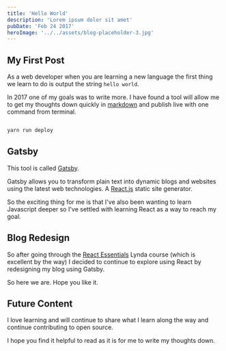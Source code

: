 ```yaml
---
title: 'Hello World'
description: 'Lorem ipsum dolor sit amet'
pubDate: 'Feb 24 2017'
heroImage: '../../assets/blog-placeholder-3.jpg'
---
```


## My First Post

As a web developer when you are learning a new language the first thing we learn to do is output the string `hello world`.

In 2017 one of my goals was to write more. I have found a tool will allow me to get my thoughts down quickly in [markdown] and publish live with one command from terminal.

```js

yarn run deploy

```

## Gatsby

This tool is called [Gatsby][gatsby].

Gatsby allows you to transform plain text into dynamic blogs and websites using the latest web technologies. A [React.js][react] static site generator.

So the exciting thing for me is that I've also been wanting to learn Javascript deeper so I've settled with learning React as a way to reach my goal.

## Blog Redesign

So after going through the [React Essentials][react-essentials] Lynda course (which is excellent by the way) I decided to continue to explore using React by redesigning my blog using Gatsby.

So here we are. Hope you like it.

## Future Content

I love learning and will continue to share what I learn along the way and continue contributing to open source.

I hope you find it helpful to read as it is for me to write my thoughts down.

[react]: https://facebook.github.io/react/
[markdown]: https://masteringmarkdown.com/
[gatsby]: https://github.com/gatsbyjs/gatsby
[react-essentials]: https://www.lynda.com/React-js-tutorials/React-js-Essential-Training/496905-2.html.
